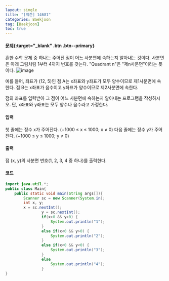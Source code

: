 ```yaml
---
layout: single
title: "[백준] 14681"
categories: Baekjoon
tag: [Baekjoon]
toc: true
---
```


#### [문제](https://www.acmicpc.net/problem/14681){:target="_blank" .btn .btn--primary}
흔한 수학 문제 중 하나는 주어진 점이 어느 사분면에 속하는지 알아내는 것이다. 사분면은 아래 그림처럼 1부터 4까지 번호를 갖는다. "Quadrant n"은 "제n사분면"이라는 뜻이다.
![image](https://onlinejudgeimages.s3-ap-northeast-1.amazonaws.com/problem/14681/1.png)

예를 들어, 좌표가 (12, 5)인 점 A는 x좌표와 y좌표가 모두 양수이므로 제1사분면에 속한다. 점 B는 x좌표가 음수이고 y좌표가 양수이므로 제2사분면에 속한다.

점의 좌표를 입력받아 그 점이 어느 사분면에 속하는지 알아내는 프로그램을 작성하시오. 단, x좌표와 y좌표는 모두 양수나 음수라고 가정한다.

#### 입력
첫 줄에는 정수 x가 주어진다. (−1000 ≤ x ≤ 1000; x ≠ 0) 다음 줄에는 정수 y가 주어진다. (−1000 ≤ y ≤ 1000; y ≠ 0)

#### 출력
점 (x, y)의 사분면 번호(1, 2, 3, 4 중 하나)를 출력한다.

#### 코드
```java
import java.util.*;
public class Main{
	public static void main(String args[]){
		Scanner sc = new Scanner(System.in);
		int x, y;
		x = sc.nextInt();
                y = sc.nextInt();
                if(x>0 && y>0) {
                    System.out.println("1");
                }
                else if(x<0 && y>0) {
                    System.out.println("2");
                }
                else if(x<0 && y<0) {
                    System.out.println("3");
                }
                else
                    System.out.println("4");
                }
}
```
